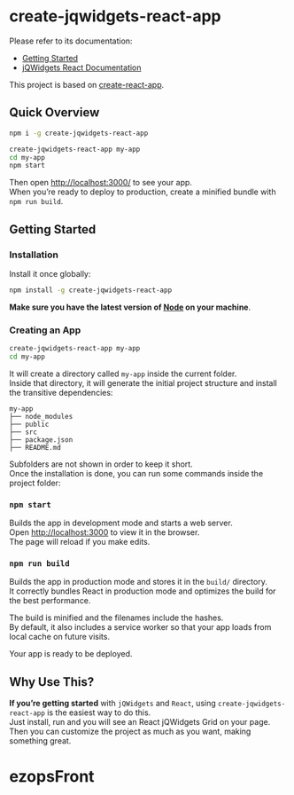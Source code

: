 # create-jqwidgets-react-app
Please refer to its documentation:
  - [Getting Started](https://github.com/jqwidgets/create-jqwidgets-react-app/blob/master/README.md#getting-started) 
  - [jQWidgets React Documentation](http://www.jqwidgets.com/reactjs-components-documentation/)

This project is based on [create-react-app](https://github.com/facebookincubator/create-react-app).

## Quick Overview
```sh
npm i -g create-jqwidgets-react-app 

create-jqwidgets-react-app my-app
cd my-app
npm start
```

Then open [http://localhost:3000/](http://localhost:3000/) to see your app.<br>
When you’re ready to deploy to production, create a minified bundle with `npm run build`.

## Getting Started

### Installation

Install it once globally:

```sh
npm install -g create-jqwidgets-react-app
```

**Make sure you have the latest version of [Node](https://nodejs.org/en/) on your machine**.

### Creating an App

```sh
create-jqwidgets-react-app my-app
cd my-app
```

It will create a directory called `my-app` inside the current folder.<br>
Inside that directory, it will generate the initial project structure and install the transitive dependencies:

```
my-app
├── node_modules
├── public
├── src
├── package.json
├── README.md
```

Subfolders are not shown in order to keep it short.<br>
Once the installation is done, you can run some commands inside the project folder:

### `npm start`
Builds the app in development mode and starts a web server. <br />
Open [http://localhost:3000](http://localhost:3000) to view it in the browser. <br />
The page will reload if you make edits.

### `npm run build`
Builds the app in production mode and stores it in the `build/` directory. <br />
It correctly bundles React in production mode and optimizes the build for the best performance.

The build is minified and the filenames include the hashes. <br />
By default, it also includes a service worker so that your app loads from local cache on future visits.

Your app is ready to be deployed.

## Why Use This?

**If you’re getting started** with `jQWidgets` and `React`, using `create-jqwidgets-react-app` is the easiest way to do this.  <br />
Just install, run and you will see an React jQWidgets Grid on your page. <br />
Then you can customize the project as much as you want, making something great.
# ezopsFront
